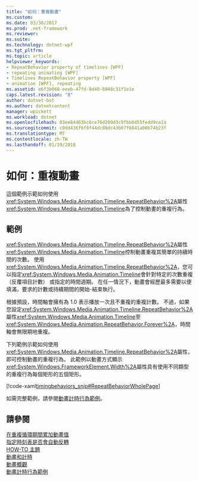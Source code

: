 ```yaml
---
title: "如何：重複動畫"
ms.custom: 
ms.date: 03/30/2017
ms.prod: .net-framework
ms.reviewer: 
ms.suite: 
ms.technology: dotnet-wpf
ms.tgt_pltfrm: 
ms.topic: article
helpviewer_keywords:
- RepeatBehavior property of timelines [WPF]
- repeating animating [WPF]
- Timelines RepeatBehavior property [WPF]
- animation [WPF], repeating
ms.assetid: e6f3b068-eeeb-47fd-8d40-8848c31f1e1e
caps.latest.revision: "8"
author: dotnet-bot
ms.author: dotnetcontent
manager: wpickett
ms.workload: dotnet
ms.openlocfilehash: 03ee84463bc6ce76d209d3c9fbb0455fedd9ca1a
ms.sourcegitcommit: c0dd436f6f8f44dc80dc43b07f6841a00b74b23f
ms.translationtype: MT
ms.contentlocale: zh-TW
ms.lasthandoff: 01/19/2018
---
```

# <a name="how-to-repeat-an-animation"></a>如何：重複動畫
這個範例示範如何使用<xref:System.Windows.Media.Animation.Timeline.RepeatBehavior%2A>屬性<xref:System.Windows.Media.Animation.Timeline>為了控制動畫的重複行為。  
  
## <a name="example"></a>範例  
 <xref:System.Windows.Media.Animation.Timeline.RepeatBehavior%2A>屬性<xref:System.Windows.Media.Animation.Timeline>控制動畫重複其簡單的持續時間的次數。 使用<xref:System.Windows.Media.Animation.Timeline.RepeatBehavior%2A>，您可以指定<xref:System.Windows.Media.Animation.Timeline>會針對特定的次數重複 （反覆項目計數） 或指定的時間週期。 在任一情況下，動畫會經歷最多需要以便填滿，要求的計數或持續期間的開始-結束執行。  
  
 根據預設，時間軸會擁有為 1.0 表示播放一次且不重複的重複計數。 不過，如果您設定<xref:System.Windows.Media.Animation.Timeline.RepeatBehavior%2A>屬性<xref:System.Windows.Media.Animation.Timeline>至<xref:System.Windows.Media.Animation.RepeatBehavior.Forever%2A>，時間軸會無限期地重複。  
  
 下列範例示範如何使用<xref:System.Windows.Media.Animation.Timeline.RepeatBehavior%2A>屬性，即可控制動畫的重複行為。 此範例以動畫方式顯示<xref:System.Windows.FrameworkElement.Width%2A>屬性具有使用不同類型的重複行為每個矩形的五個矩形。  
  
 [!code-xaml[timingbehaviors_snip#RepeatBehaviorWholePage](../../../../samples/snippets/csharp/VS_Snippets_Wpf/timingbehaviors_snip/CSharp/RepeatBehaviorExample.xaml#repeatbehaviorwholepage)]  
  
 如需完整範例，請參閱[動畫計時行為範例](http://go.microsoft.com/fwlink/?LinkID=159970)。  
  
## <a name="see-also"></a>請參閱  
 [在重複循環期間累加動畫值](../../../../docs/framework/wpf/graphics-multimedia/how-to-accumulate-animation-values-during-repeat-cycles.md)  
 [指定時刻表是否會自動反轉](../../../../docs/framework/wpf/graphics-multimedia/how-to-specify-whether-a-timeline-automatically-reverses.md)  
 [HOW-TO 主題](../../../../docs/framework/wpf/graphics-multimedia/animation-and-timing-how-to-topics.md)  
 [動畫和計時](http://msdn.microsoft.com/library/7d83765b-d5ae-41b1-b423-80206e1124aa)  
 [動畫概觀](../../../../docs/framework/wpf/graphics-multimedia/animation-overview.md)  
 [動畫計時行為範例](http://go.microsoft.com/fwlink/?LinkID=159970)
